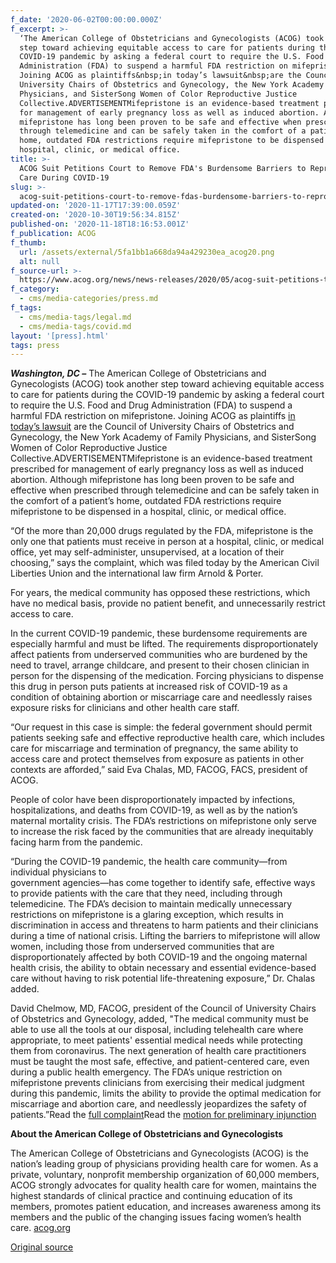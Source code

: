 ```yaml
---
f_date: '2020-06-02T00:00:00.000Z'
f_excerpt: >-
  ‘The American College of Obstetricians and Gynecologists (ACOG) took another
  step toward achieving equitable access to care for patients during the
  COVID-19 pandemic by asking a federal court to require the U.S. Food and Drug
  Administration (FDA) to suspend a harmful FDA restriction on mifepristone.
  Joining ACOG as plaintiffs&nbsp;in today’s lawsuit&nbsp;are the Council of
  University Chairs of Obstetrics and Gynecology, the New York Academy of Family
  Physicians, and SisterSong Women of Color Reproductive Justice
  Collective.ADVERTISEMENTMifepristone is an evidence-based treatment prescribed
  for management of early pregnancy loss as well as induced abortion. Although
  mifepristone has long been proven to be safe and effective when prescribed
  through telemedicine and can be safely taken in the comfort of a patient’s
  home, outdated FDA restrictions require mifepristone to be dispensed in a
  hospital, clinic, or medical office.
title: >-
  ACOG Suit Petitions Court to Remove FDA's Burdensome Barriers to Reproductive
  Care During COVID-19
slug: >-
  acog-suit-petitions-court-to-remove-fdas-burdensome-barriers-to-reproductive-care-during-covid-19
updated-on: '2020-11-17T17:39:00.059Z'
created-on: '2020-10-30T19:56:34.815Z'
published-on: '2020-11-18T18:16:53.001Z'
f_publication: ACOG
f_thumb:
  url: /assets/external/5fa1bb1a668da94a429230ea_acog20.png
  alt: null
f_source-url: >-
  https://www.acog.org/news/news-releases/2020/05/acog-suit-petitions-the-fda-to-remove-burdensome-barriers-to-reproductive-care-during-covid-19
f_category:
  - cms/media-categories/press.md
f_tags:
  - cms/media-tags/legal.md
  - cms/media-tags/covid.md
layout: '[press].html'
tags: press
---
```


**_Washington, DC –_** The American College of Obstetricians and Gynecologists (ACOG) took another step toward achieving equitable access to care for patients during the COVID-19 pandemic by asking a federal court to require the U.S. Food and Drug Administration (FDA) to suspend a harmful FDA restriction on mifepristone. Joining ACOG as plaintiffs [in today’s lawsuit](https://www.acog.org/-/media/project/acog/acogorg/files/advocacy/acog-v-fda-complaint-mifepristone-covid19.pdf?la=en&hash=2C5C6C65F3E6C8A693ACD649C7C12129) are the Council of University Chairs of Obstetrics and Gynecology, the New York Academy of Family Physicians, and SisterSong Women of Color Reproductive Justice Collective.ADVERTISEMENTMifepristone is an evidence-based treatment prescribed for management of early pregnancy loss as well as induced abortion. Although mifepristone has long been proven to be safe and effective when prescribed through telemedicine and can be safely taken in the comfort of a patient’s home, outdated FDA restrictions require mifepristone to be dispensed in a hospital, clinic, or medical office.  
  
“Of the more than 20,000 drugs regulated by the FDA, mifepristone is the only one that patients must receive in person at a hospital, clinic, or medical office, yet may self-administer, unsupervised, at a location of their choosing,” says the complaint, which was filed today by the American Civil Liberties Union and the international law firm Arnold & Porter.  
  
For years, the medical community has opposed these restrictions, which have no medical basis, provide no patient benefit, and unnecessarily restrict access to care.    
  
In the current COVID-19 pandemic, these burdensome requirements are especially harmful and must be lifted. The requirements disproportionately affect patients from underserved communities who are burdened by the need to travel, arrange childcare, and present to their chosen clinician in person for the dispensing of the medication. Forcing physicians to dispense this drug in person puts patients at increased risk of COVID-19 as a condition of obtaining abortion or miscarriage care and needlessly raises exposure risks for clinicians and other health care staff.  
  
“Our request in this case is simple: the federal government should permit patients seeking safe and effective reproductive health care, which includes care for miscarriage and termination of pregnancy, the same ability to access care and protect themselves from exposure as patients in other contexts are afforded,” said Eva Chalas, MD, FACOG, FACS, president of ACOG.    
  
People of color have been disproportionately impacted by infections, hospitalizations, and deaths from COVID-19, as well as by the nation’s maternal mortality crisis. The FDA’s restrictions on mifepristone only serve to increase the risk faced by the communities that are already inequitably facing harm from the pandemic.   
  
“During the COVID-19 pandemic, the health care community—from individual physicians to   
government agencies—has come together to identify safe, effective ways to provide patients with the care that they need, including through telemedicine. The FDA’s decision to maintain medically unnecessary restrictions on mifepristone is a glaring exception, which results in discrimination in access and threatens to harm patients and their clinicians during a time of national crisis. Lifting the barriers to mifepristone will allow women, including those from underserved communities that are disproportionately affected by both COVID-19 and the ongoing maternal health crisis, the ability to obtain necessary and essential evidence-based care without having to risk potential life-threatening exposure,” Dr. Chalas added.  
  
David Chelmow, MD, FACOG, president of the Council of University Chairs of Obstetrics and Gynecology, added, "The medical community must be able to use all the tools at our disposal, including telehealth care where appropriate, to meet patients' essential medical needs while protecting them from coronavirus. The next generation of health care practitioners must be taught the most safe, effective, and patient-centered care, even during a public health emergency. The FDA’s unique restriction on mifepristone prevents clinicians from exercising their medical judgment during this pandemic, limits the ability to provide the optimal medication for miscarriage and abortion care, and needlessly jeopardizes the safety of patients.”Read the [full complaint](https://www.acog.org/-/media/project/acog/acogorg/files/advocacy/acog-v-fda-complaint-mifepristone-covid19.pdf?la=en&hash=2C5C6C65F3E6C8A693ACD649C7C12129)Read the [motion for preliminary injunction](https://www.acog.org/-/media/project/acog/acogorg/files/advocacy/acog-v-fda-memorandum-of-law-in-support-of-motion-for-pi-mifepristone-covid19.pdf?la=en&hash=8CF0BD3A47443827BEA1C3A9212513B3)

**About the American College of Obstetricians and Gynecologists**

The American College of Obstetricians and Gynecologists (ACOG) is the nation’s leading group of physicians providing health care for women. As a private, voluntary, nonprofit membership organization of 60,000 members, ACOG strongly advocates for quality health care for women, maintains the highest standards of clinical practice and continuing education of its members, promotes patient education, and increases awareness among its members and the public of the changing issues facing women’s health care. [acog.org](https://www.acog.org/)

[Original source](https://www.acog.org/news/news-releases/2020/05/acog-suit-petitions-the-fda-to-remove-burdensome-barriers-to-reproductive-care-during-covid-19)

